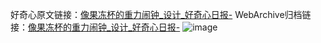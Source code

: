 好奇心原文链接：[像果冻杯的重力闹钟_设计_好奇心日报-](https://www.qdaily.com/articles/2206.html)
WebArchive归档链接：[像果冻杯的重力闹钟_设计_好奇心日报-](http://web.archive.org/web/20190623150936/https://www.qdaily.com/articles/2206.html)
![image](http://ww3.sinaimg.cn/large/007d5XDply1g3v66tpyqvj30u02xmqhm)